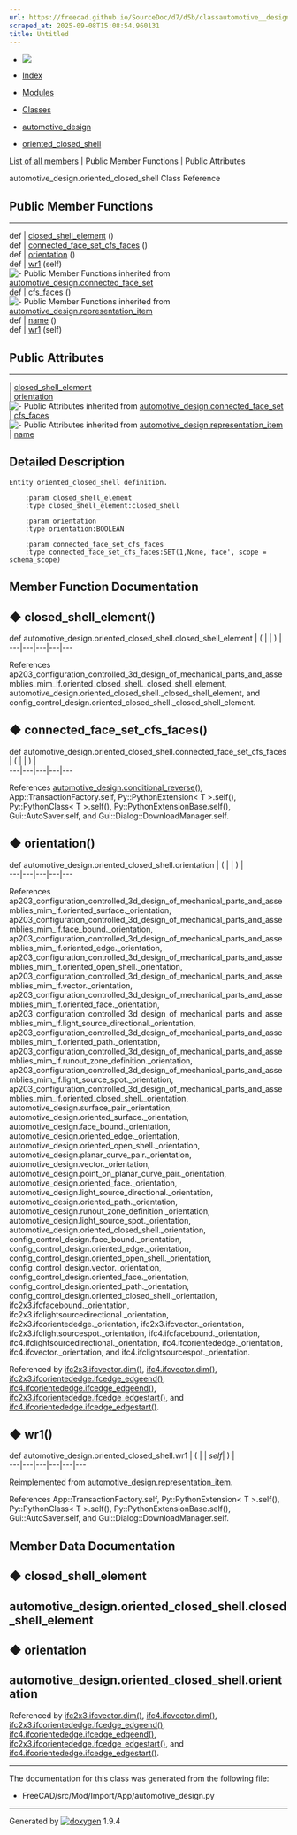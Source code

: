 ```yaml
---
url: https://freecad.github.io/SourceDoc/d7/d5b/classautomotive__design_1_1oriented__closed__shell.html
scraped_at: 2025-09-08T15:08:54.960131
title: Untitled
---
```


  * [ ![](https://www.freecad.org/svg/logo-freecad.svg) ](https://freecadweb.org "FreeCAD")
  * [Index](../../index.html "Index")
  * [Modules](../../modules.html "Modules list")
  * [Classes](../../annotated.html "Annotated list")

  * [automotive_design](../../d4/ddf/namespaceautomotive__design.html)
  * [oriented_closed_shell](../../d7/d5b/classautomotive__design_1_1oriented__closed__shell.html)

[List of all members](../../d0/d59/classautomotive__design_1_1oriented__closed__shell-members.html) | Public Member Functions | Public Attributes

automotive_design.oriented_closed_shell Class Reference

##  Public Member Functions  
  
---  
def | [closed_shell_element](../../d7/d5b/classautomotive__design_1_1oriented__closed__shell.html#aced2341a33ff8ab1097125eecd7af051) ()  
def | [connected_face_set_cfs_faces](../../d7/d5b/classautomotive__design_1_1oriented__closed__shell.html#ad7d361e551523d0543f2e339ffc7d817) ()  
def | [orientation](../../d7/d5b/classautomotive__design_1_1oriented__closed__shell.html#a6bcea3dd1a473a511028d01e3257cf04) ()  
def | [wr1](../../d7/d5b/classautomotive__design_1_1oriented__closed__shell.html#a0da2258e93d513f58e218ae0054a8fda) (self)  
![-](../../closed.png) Public Member Functions inherited from
[automotive_design.connected_face_set](../../dd/d2e/classautomotive__design_1_1connected__face__set.html)  
def | [cfs_faces](../../dd/d2e/classautomotive__design_1_1connected__face__set.html#a5440cdb79795c6d848623bdc27901893) ()  
![-](../../closed.png) Public Member Functions inherited from
[automotive_design.representation_item](../../d3/d20/classautomotive__design_1_1representation__item.html)  
def | [name](../../d3/d20/classautomotive__design_1_1representation__item.html#a33b5812d92aa0d107b4fd4274c17b9d9) ()  
def | [wr1](../../d3/d20/classautomotive__design_1_1representation__item.html#af350c19fc5e5763d4991494a99d979ed) (self)  
  
##  Public Attributes  
  
---  
|
[closed_shell_element](../../d7/d5b/classautomotive__design_1_1oriented__closed__shell.html#a5fe25dae72b7b147d968ac3a94e30f53)  
|
[orientation](../../d7/d5b/classautomotive__design_1_1oriented__closed__shell.html#a2756f072ec5167549d3efe595b496720)  
![-](../../closed.png) Public Attributes inherited from
[automotive_design.connected_face_set](../../dd/d2e/classautomotive__design_1_1connected__face__set.html)  
|
[cfs_faces](../../dd/d2e/classautomotive__design_1_1connected__face__set.html#a0ae248b4dc101ee5e9af9312e6d77a82)  
![-](../../closed.png) Public Attributes inherited from
[automotive_design.representation_item](../../d3/d20/classautomotive__design_1_1representation__item.html)  
|
[name](../../d3/d20/classautomotive__design_1_1representation__item.html#a3d48fe912053adaf5f187b606fa81c87)  
  
## Detailed Description

    
    
    Entity oriented_closed_shell definition.
    
        :param closed_shell_element
        :type closed_shell_element:closed_shell
    
        :param orientation
        :type orientation:BOOLEAN
    
        :param connected_face_set_cfs_faces
        :type connected_face_set_cfs_faces:SET(1,None,'face', scope = schema_scope)

## Member Function Documentation

## ◆ closed_shell_element()

def automotive_design.oriented_closed_shell.closed_shell_element  | ( | | ) |   
---|---|---|---|---  
  
References
ap203_configuration_controlled_3d_design_of_mechanical_parts_and_assemblies_mim_lf.oriented_closed_shell._closed_shell_element,
automotive_design.oriented_closed_shell._closed_shell_element, and
config_control_design.oriented_closed_shell._closed_shell_element.

## ◆ connected_face_set_cfs_faces()

def automotive_design.oriented_closed_shell.connected_face_set_cfs_faces  | ( | | ) |   
---|---|---|---|---  
  
References
[automotive_design.conditional_reverse()](../../d4/ddf/namespaceautomotive__design.html#a0cf87f7c473043dddd4fa6ec17c949e9),
App::TransactionFactory.self, Py::PythonExtension< T >.self(),
Py::PythonClass< T >.self(), Py::PythonExtensionBase.self(),
Gui::AutoSaver.self, and Gui::Dialog::DownloadManager.self.

## ◆ orientation()

def automotive_design.oriented_closed_shell.orientation  | ( | | ) |   
---|---|---|---|---  
  
References
ap203_configuration_controlled_3d_design_of_mechanical_parts_and_assemblies_mim_lf.oriented_surface._orientation,
ap203_configuration_controlled_3d_design_of_mechanical_parts_and_assemblies_mim_lf.face_bound._orientation,
ap203_configuration_controlled_3d_design_of_mechanical_parts_and_assemblies_mim_lf.oriented_edge._orientation,
ap203_configuration_controlled_3d_design_of_mechanical_parts_and_assemblies_mim_lf.oriented_open_shell._orientation,
ap203_configuration_controlled_3d_design_of_mechanical_parts_and_assemblies_mim_lf.vector._orientation,
ap203_configuration_controlled_3d_design_of_mechanical_parts_and_assemblies_mim_lf.oriented_face._orientation,
ap203_configuration_controlled_3d_design_of_mechanical_parts_and_assemblies_mim_lf.light_source_directional._orientation,
ap203_configuration_controlled_3d_design_of_mechanical_parts_and_assemblies_mim_lf.oriented_path._orientation,
ap203_configuration_controlled_3d_design_of_mechanical_parts_and_assemblies_mim_lf.runout_zone_definition._orientation,
ap203_configuration_controlled_3d_design_of_mechanical_parts_and_assemblies_mim_lf.light_source_spot._orientation,
ap203_configuration_controlled_3d_design_of_mechanical_parts_and_assemblies_mim_lf.oriented_closed_shell._orientation,
automotive_design.surface_pair._orientation,
automotive_design.oriented_surface._orientation,
automotive_design.face_bound._orientation,
automotive_design.oriented_edge._orientation,
automotive_design.oriented_open_shell._orientation,
automotive_design.planar_curve_pair._orientation,
automotive_design.vector._orientation,
automotive_design.point_on_planar_curve_pair._orientation,
automotive_design.oriented_face._orientation,
automotive_design.light_source_directional._orientation,
automotive_design.oriented_path._orientation,
automotive_design.runout_zone_definition._orientation,
automotive_design.light_source_spot._orientation,
automotive_design.oriented_closed_shell._orientation,
config_control_design.face_bound._orientation,
config_control_design.oriented_edge._orientation,
config_control_design.oriented_open_shell._orientation,
config_control_design.vector._orientation,
config_control_design.oriented_face._orientation,
config_control_design.oriented_path._orientation,
config_control_design.oriented_closed_shell._orientation,
ifc2x3.ifcfacebound._orientation,
ifc2x3.ifclightsourcedirectional._orientation,
ifc2x3.ifcorientededge._orientation, ifc2x3.ifcvector._orientation,
ifc2x3.ifclightsourcespot._orientation, ifc4.ifcfacebound._orientation,
ifc4.ifclightsourcedirectional._orientation,
ifc4.ifcorientededge._orientation, ifc4.ifcvector._orientation, and
ifc4.ifclightsourcespot._orientation.

Referenced by
[ifc2x3.ifcvector.dim()](../../d3/d7f/classifc2x3_1_1ifcvector.html#acba206090ebaf1068c18b522050ab356),
[ifc4.ifcvector.dim()](../../d0/d94/classifc4_1_1ifcvector.html#a472491a5b13134e67210054e2ac45890),
[ifc2x3.ifcorientededge.ifcedge_edgeend()](../../de/d2d/classifc2x3_1_1ifcorientededge.html#a48ae1b77c8027eb94457c5b2f5ce9d57),
[ifc4.ifcorientededge.ifcedge_edgeend()](../../db/d8f/classifc4_1_1ifcorientededge.html#a7c669bd36e25635cb26bfb6d77c00868),
[ifc2x3.ifcorientededge.ifcedge_edgestart()](../../de/d2d/classifc2x3_1_1ifcorientededge.html#ad883a6cb358a09f6d01852c81a9fbb14),
and
[ifc4.ifcorientededge.ifcedge_edgestart()](../../db/d8f/classifc4_1_1ifcorientededge.html#af7e5ed22105ed5dc292ee815e78c50cd).

## ◆ wr1()

def automotive_design.oriented_closed_shell.wr1  | ( |  | _self_| ) |   
---|---|---|---|---|---  
  
Reimplemented from
[automotive_design.representation_item](../../d3/d20/classautomotive__design_1_1representation__item.html#af350c19fc5e5763d4991494a99d979ed).

References App::TransactionFactory.self, Py::PythonExtension< T >.self(),
Py::PythonClass< T >.self(), Py::PythonExtensionBase.self(),
Gui::AutoSaver.self, and Gui::Dialog::DownloadManager.self.

## Member Data Documentation

## ◆ closed_shell_element

automotive_design.oriented_closed_shell.closed_shell_element  
---  
  
## ◆ orientation

automotive_design.oriented_closed_shell.orientation  
---  
  
Referenced by
[ifc2x3.ifcvector.dim()](../../d3/d7f/classifc2x3_1_1ifcvector.html#acba206090ebaf1068c18b522050ab356),
[ifc4.ifcvector.dim()](../../d0/d94/classifc4_1_1ifcvector.html#a472491a5b13134e67210054e2ac45890),
[ifc2x3.ifcorientededge.ifcedge_edgeend()](../../de/d2d/classifc2x3_1_1ifcorientededge.html#a48ae1b77c8027eb94457c5b2f5ce9d57),
[ifc4.ifcorientededge.ifcedge_edgeend()](../../db/d8f/classifc4_1_1ifcorientededge.html#a7c669bd36e25635cb26bfb6d77c00868),
[ifc2x3.ifcorientededge.ifcedge_edgestart()](../../de/d2d/classifc2x3_1_1ifcorientededge.html#ad883a6cb358a09f6d01852c81a9fbb14),
and
[ifc4.ifcorientededge.ifcedge_edgestart()](../../db/d8f/classifc4_1_1ifcorientededge.html#af7e5ed22105ed5dc292ee815e78c50cd).

* * *

The documentation for this class was generated from the following file:

  * FreeCAD/src/Mod/Import/App/automotive_design.py

* * *

Generated by
[![doxygen](../../doxygen.svg)](https://www.doxygen.org/index.html) 1.9.4

